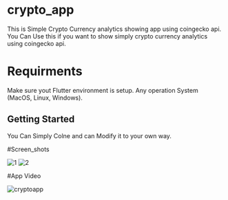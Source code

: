 # crypto_app

This is Simple Crypto Currency analytics showing app using coingecko api.
You Can Use this if you want to show simply crypto currency analytics using coingecko api.

# Requirments

Make sure yout Flutter environment is setup.
Any operation System (MacOS, Linux, Windows).

## Getting Started

You Can Simply Colne and can Modify it to your own way.

#Screen_shots


![1](https://user-images.githubusercontent.com/63316291/192870904-07b9f953-6c4a-4380-92e7-6d76bd6b433a.jpg)
![2](https://user-images.githubusercontent.com/63316291/192870956-a1f36b33-5cb5-420e-b126-56e9323d99e2.jpg)

#App Video


![cryptoapp](https://user-images.githubusercontent.com/63316291/192873134-3261d158-a699-4d48-a0b1-8483e46d6560.gif)
